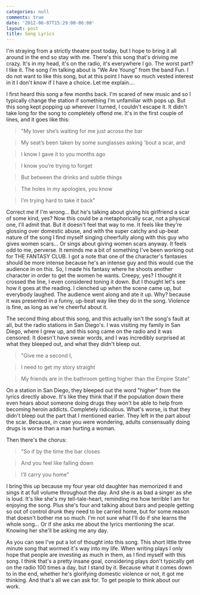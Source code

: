 ```yaml
---
categories: null
comments: true
date: '2012-06-07T15:29:00-06:00'
layout: post
title: Song Lyrics
---
```


I'm straying from a strictly theatre post today, but I hope to bring it all around in the end so stay with me. There's this song that's driving me crazy. It's in my head, it's on the radio, it's everywhere I go. The worst part? I like it. The song I'm talking about is "We Are Young" from the band Fun. I do not want to like this song, but at this point I have so much vested interest in it I don't know if I have a choice. Let me explain....

I first heard this song a few months back. I'm scared of new music and so I typically change the station if something I'm unfamiliar with pops up. But this song kept popping up wherever I turned, I couldn't escape it. It didn't take long for the song to completely offend me. It's in the first couple of lines, and it goes like this:

>"My lover she’s waiting for me just across the bar

>My seat’s been taken by some sunglasses asking 'bout a scar, and

>I know I gave it to you months ago

>I know you’re trying to forget

>But between the drinks and subtle things

>The holes in my apologies, you know

>I’m trying hard to take it back"

Correct me if I'm wrong... But he's talking about giving his girlfriend a scar of some kind, yes? Now this could be a metaphorically scar, not a physical one, I'll admit that. But it doesn't feel that way to me. It feels like they're glossing over domestic abuse, and with the super catchy and up-beat nature of the song I find myself singing cheerfully along with this guy who gives women scars... Or sings about giving women scars anyway. It feels odd to me, perverse. It reminds me a bit of something I've been working out for THE FANTASY CLUB. I got a note that one of the character's fantasies should be more intense because he's an intense guy and this would cue the audience in on this. So, I made his fantasy where he shoots another character in order to get the women he wants. Creepy, yes? I thought it crossed the line, I even considered toning it down. But I thought let's see how it goes at the reading. I clenched up when the scene came up, but everybody laughed. The audience went along and ate it up. Why? because it was presented in a funny, up-beat way like they do in the song. Violence is fine, as long as we're cheerful about it.

The second thing about this song, and this actually isn't the song's fault at all, but the radio stations in San Diego's. I was visiting my family in San Diego, where I grew up, and this song came on the radio and it was censored. It doesn't have swear words, and I was incredibly surprised at what they bleeped out, and what they didn't bleep out.

>"Give me a second I,

>I need to get my story straight

>My friends are in the bathroom getting higher than the Empire State"

On a station in San Diego, they bleeped out the word "higher" from the lyrics directly above. It's like they think that if the population down there even hears about someone doing drugs they won't be able to help from becoming heroin addicts. Completely ridiculous. What's worse, is that they didn't bleep out the part that I mentioned earlier. They left in the part about the scar. Because, in case you were wondering, adults consensually doing drugs is worse than a man hurting a woman. 

Then there's the chorus:

>"So if by the time the bar closes

>And you feel like falling down

>I’ll carry you home"

I bring this up because my four year old daughter has memorized it and sings it at full volume throughout the day. And she is as bad a singer as she is loud. It's like she's my tell-tale-heart, reminding me how terrible I am for enjoying the song. Plus she's four and talking about bars and people getting so out of control drunk they need to be carried home, but for some reason that doesn't bother me so much. I'm not sure what I'll do if she learns the whole song... Or if she asks me about the lyrics mentioning the scar. Knowing her she'll be asking me any day.

As you can see I've put a lot of thought into this song. This short little three minute song that wormed it's way into my life. When writing plays I only hope that people are investing as much in them, as I find myself with this song. I think that's a pretty insane goal, considering plays don't typically get on the radio 100 times a day, but I stand by it. Because what it comes down to in the end, whether he's glorifying domestic violence or not, it got me thinking. And that's all we can ask for. To get people to think about our work.